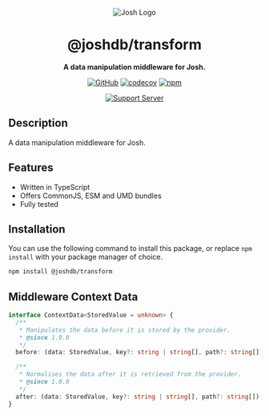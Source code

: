 <div align="center">

![Josh Logo](https://evie.codes/josh-light.png)

# @joshdb/transform

**A data manipulation middleware for Josh.**

[![GitHub](https://img.shields.io/github/license/josh-development/middlewares)](https://github.com/josh-development/middlewares/blob/main/LICENSE.md)
[![codecov](https://codecov.io/gh/josh-development/middlewares/branch/main/graph/badge.svg?token=JnJcjxqT3k)](https://codecov.io/gh/josh-development/middlewares)
[![npm](https://img.shields.io/npm/v/@joshdb/auto-ensure?color=crimson&logo=npm&style=flat-square)](https://www.npmjs.com/package/@joshdb/auto-ensure)

[![Support Server](https://discord.com/api/guilds/298508738623438848/embed.png?style=banner2)](https://discord.gg/N7ZKH3P)

</div>

## Description

A data manipulation middleware for Josh.

## Features

- Written in TypeScript
- Offers CommonJS, ESM and UMD bundles
- Fully tested

## Installation

You can use the following command to install this package, or replace `npm install` with your package manager of choice.

```sh
npm install @joshdb/transform
```

## Middleware Context Data

```typescript
interface ContextData<StoredValue = unknown> {
  /**
   * Manipulates the data before it is stored by the provider.
   * @since 1.0.0
   */
  before: (data: StoredValue, key?: string | string[], path?: string[]) => StoredValue;

  /**
   * Normalises the data after it is retrieved from the provider.
   * @since 1.0.0
   */
  after: (data: StoredValue, key?: string | string[], path?: string[]) => StoredValue;
}
```
